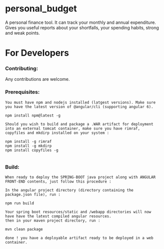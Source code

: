 # personal_budget
A personal finance tool. It can track your monthly and annual expenditure. Gives you useful reports about your shortfalls, your spending habits, strong and weak points.


# For Developers

### Contributing:
Any contributions are welcome.


### Prerequisites:
```
You must have npm and nodejs installed (latgest versions). Make sure you have the latest version of @angular/cli (supporting angular 6).

npm install npm@latest -g

Should you wish to build and package a .WAR artifact for deployment into an external tomcat container, make sure you have rimraf, copyfiles and mkdirp installed on your system : 

npm install -g rimraf
npm install -g mkdirp
npm install copyfiles -g


```

### Build:
```
When ready to deploy the SPRING-BOOT java project along with ANGULAR FRONT-END contents, just follow this procedure :

In the angular project directory (directory containing the package.json file), run :

npm run build

Your spring boot resources/static and /webapp directories will now have have the latest compiled angular resources.
then in your maven project directory, run :

mvn clean package

done ! you have a deployable artifact ready to be deployed in a web container.
```